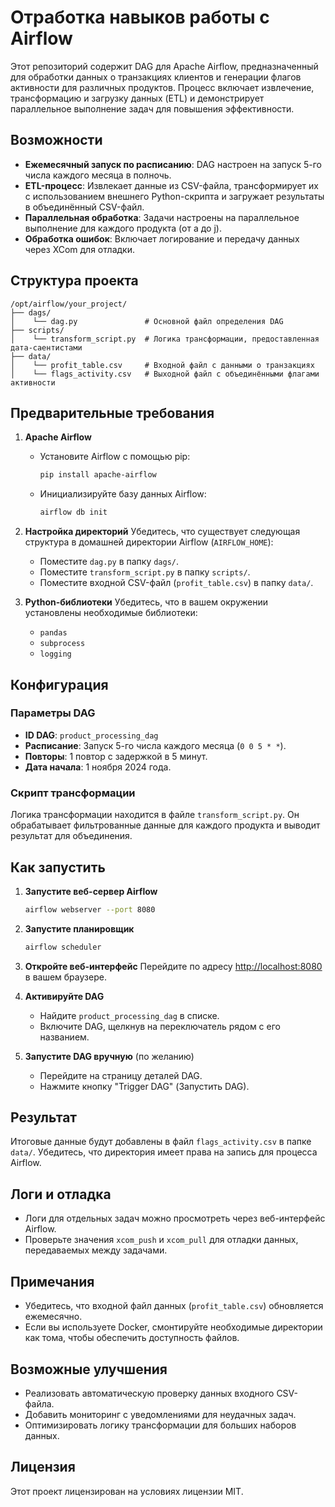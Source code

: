 # Отработка навыков работы с Airflow

Этот репозиторий содержит DAG для Apache Airflow, предназначенный для обработки данных о транзакциях клиентов и генерации флагов активности для различных продуктов. Процесс включает извлечение, трансформацию и загрузку данных (ETL) и демонстрирует параллельное выполнение задач для повышения эффективности.

## Возможности
- **Ежемесячный запуск по расписанию**: DAG настроен на запуск 5-го числа каждого месяца в полночь.
- **ETL-процесс**: Извлекает данные из CSV-файла, трансформирует их с использованием внешнего Python-скрипта и загружает результаты в объединённый CSV-файл.
- **Параллельная обработка**: Задачи настроены на параллельное выполнение для каждого продукта (от a до j).
- **Обработка ошибок**: Включает логирование и передачу данных через XCom для отладки.

## Структура проекта
```plaintext
/opt/airflow/your_project/
├── dags/
│    └── dag.py               # Основной файл определения DAG
├── scripts/
│    └── transform_script.py  # Логика трансформации, предоставленная дата-саентистами
├── data/
│    └── profit_table.csv     # Входной файл с данными о транзакциях
│    └── flags_activity.csv   # Выходной файл с объединёнными флагами активности
```

## Предварительные требования

1. **Apache Airflow**
   - Установите Airflow с помощью pip:
     ```bash
     pip install apache-airflow
     ```
   - Инициализируйте базу данных Airflow:
     ```bash
     airflow db init
     ```

2. **Настройка директорий**
   Убедитесь, что существует следующая структура в домашней директории Airflow (`AIRFLOW_HOME`):
   - Поместите `dag.py` в папку `dags/`.
   - Поместите `transform_script.py` в папку `scripts/`.
   - Поместите входной CSV-файл (`profit_table.csv`) в папку `data/`.

3. **Python-библиотеки**
   Убедитесь, что в вашем окружении установлены необходимые библиотеки:
   - `pandas`
   - `subprocess`
   - `logging`

## Конфигурация

### Параметры DAG
- **ID DAG**: `product_processing_dag`
- **Расписание**: Запуск 5-го числа каждого месяца (`0 0 5 * *`).
- **Повторы**: 1 повтор с задержкой в 5 минут.
- **Дата начала**: 1 ноября 2024 года.

### Скрипт трансформации
Логика трансформации находится в файле `transform_script.py`. Он обрабатывает фильтрованные данные для каждого продукта и выводит результат для объединения.

## Как запустить

1. **Запустите веб-сервер Airflow**
   ```bash
   airflow webserver --port 8080
   ```

2. **Запустите планировщик**
   ```bash
   airflow scheduler
   ```

3. **Откройте веб-интерфейс**
   Перейдите по адресу [http://localhost:8080](http://localhost:8080) в вашем браузере.

4. **Активируйте DAG**
   - Найдите `product_processing_dag` в списке.
   - Включите DAG, щелкнув на переключатель рядом с его названием.

5. **Запустите DAG вручную** (по желанию)
   - Перейдите на страницу деталей DAG.
   - Нажмите кнопку "Trigger DAG" (Запустить DAG).

## Результат
Итоговые данные будут добавлены в файл `flags_activity.csv` в папке `data/`. Убедитесь, что директория имеет права на запись для процесса Airflow.

## Логи и отладка
- Логи для отдельных задач можно просмотреть через веб-интерфейс Airflow.
- Проверьте значения `xcom_push` и `xcom_pull` для отладки данных, передаваемых между задачами.

## Примечания
- Убедитесь, что входной файл данных (`profit_table.csv`) обновляется ежемесячно.
- Если вы используете Docker, смонтируйте необходимые директории как тома, чтобы обеспечить доступность файлов.

## Возможные улучшения
- Реализовать автоматическую проверку данных входного CSV-файла.
- Добавить мониторинг с уведомлениями для неудачных задач.
- Оптимизировать логику трансформации для больших наборов данных.

## Лицензия
Этот проект лицензирован на условиях лицензии MIT.
